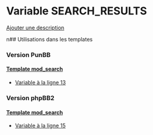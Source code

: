 # Variable SEARCH_RESULTS
[Ajouter une description](https://fa-tvars.appspot.com/SEARCH_RESULTS)

n## Utilisations dans les templates

### Version PunBB

#### [Template mod_search](punbb/mod_search.md)
* [Variable à la ligne 13](../punbb/mod_search.tpl#L13)

### Version phpBB2

#### [Template mod_search](subsilver/mod_search.md)
* [Variable à la ligne 15](../subsilver/mod_search.tpl#L15)